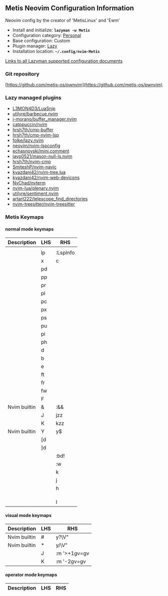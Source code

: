 ## Metis Neovim Configuration Information

Neovim config by the creator of 'MetisLinux' and 'Ewm'

- Install and initialize: **`lazyman -w Metis`**
- Configuration category: [Personal](https://github.com/doctorfree/nvim-lazyman#personal-configurations)
- Base configuration:     Custom
- Plugin manager:         [Lazy](https://github.com/folke/lazy.nvim)
- Installation location:  **`~/.config/nvim-Metis`**

[Links to all Lazyman supported configuration documents](https://github.com/doctorfree/nvim-lazyman/wiki/infodocs)

### Git repository

[https://github.com/metis-os/pwnvim](https://github.com/metis-os/pwnvim)

### Lazy managed plugins

- [L3MON4D3/LuaSnip](https://github.com/L3MON4D3/LuaSnip)
- [utilyre/barbecue.nvim](https://github.com/utilyre/barbecue.nvim.git)
- [j-morano/buffer_manager.nvim](https://github.com/j-morano/buffer_manager.nvim.git)
- [catppuccin/nvim](https://github.com/catppuccin/nvim)
- [hrsh7th/cmp-buffer](https://github.com/hrsh7th/cmp-buffer)
- [hrsh7th/cmp-nvim-lsp](https://github.com/hrsh7th/cmp-nvim-lsp)
- [folke/lazy.nvim](https://github.com/folke/lazy.nvim)
- [neovim/nvim-lspconfig](https://github.com/neovim/nvim-lspconfig)
- [echasnovski/mini.comment](https://github.com/echasnovski/mini.comment)
- [jayp0521/mason-null-ls.nvim](https://github.com/jayp0521/mason-null-ls.nvim)
- [hrsh7th/nvim-cmp](https://github.com/hrsh7th/nvim-cmp)
- [SmiteshP/nvim-navic](https://github.com/SmiteshP/nvim-navic)
- [kyazdani42/nvim-tree.lua](https://github.com/kyazdani42/nvim-tree.lua)
- [kyazdani42/nvim-web-devicons](https://github.com/kyazdani42/nvim-web-devicons)
- [NvChad/nvterm](https://github.com/NvChad/nvterm)
- [nvim-lua/plenary.nvim](https://github.com/nvim-lua/plenary.nvim)
- [utilyre/sentiment.nvim](https://github.com/utilyre/sentiment.nvim.git)
- [artart222/telescope_find_directories](https://github.com/artart222/telescope_find_directories)
- [nvim-treesitter/nvim-treesitter](https://github.com/nvim-treesitter/nvim-treesitter)

### Metis Keymaps

#### normal mode keymaps

| Description | LHS | RHS |
| ----------- | --- | --- |
|  | <Tab> |  |
|  |  lp | :LspInfo<CR> |
|  |  x | <C-W>c |
|  |  pd |  |
|  |  pp |  |
|  |  pr |  |
|  |  pl |  |
|  |  pc |  |
|  |  px |  |
|  |  ps |  |
|  |  pu |  |
|  |  pi |  |
|  |  ph |  |
|  |  d |  |
|  |  b |  |
|  |  e |  |
|  |  ft |  |
|  |  fr |  |
|  |  fw |  |
|  |  F |  |
| Nvim builtin | & | :&&<CR> |
|  | J | jzz |
|  | K | kzz |
| Nvim builtin | Y | y$ |
|  | [d |  |
|  | ]d |  |
|  | <C-Q> | :bd!<CR> |
|  | <C-S> | :w <CR> |
|  | <C-K> | <C-W>k |
|  | <C-J> | <C-W>j |
|  | <C-H> | <C-W>h |
|  | <M-h> |  |
|  | <M-t> |  |
|  | <S-Tab> |  |
|  | <C-L> | <C-W>l |

#### visual mode keymaps

| Description | LHS | RHS |
| ----------- | --- | --- |
| Nvim builtin | # | y?\V<C-R>"<CR> |
| Nvim builtin | * | y/\V<C-R>"<CR> |
|  | J | :m '>+1<CR>gv=gv |
|  | K | :m '<lt>-2<CR>gv=gv |

#### operator mode keymaps

| Description | LHS | RHS |
| ----------- | --- | --- |

